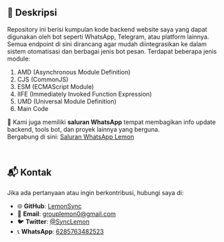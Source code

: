 ## 📄 Deskripsi
Repository ini berisi kumpulan kode backend website saya yang dapat digunakan oleh bot seperti WhatsApp, Telegram, atau platform lainnya.  
Semua endpoint di sini dirancang agar mudah diintegrasikan ke dalam sistem otomatisasi dan berbagai jenis bot pesan.
Terdapat beberapa jenis module:
1. AMD (Asynchronous Module Definition)
2. CJS (CommonJS)
3. ESM (ECMAScript Module)
4. IIFE (Immediately Invoked Function Expression)
5. UMD (Universal Module Definition)
6. Main Code

📢 Kami juga memiliki **saluran WhatsApp** tempat membagikan info update backend, tools bot, dan proyek lainnya yang berguna.  
Bergabung di sini: [Saluran WhatsApp Lemon](https://whatsapp.com/channel/0029VaB7k1vFCCobujCJr33z)

<br>

## 📬 Kontak
Jika ada pertanyaan atau ingin berkontribusi, hubungi saya di:
- 🌐 **GitHub**: [LemonSync](https://github.com/LemonSync)
- 📧 **Email**: [grouplemon0@gmail.com](mailto:grouplemon0@gmail.com)
- 🐦 **Twitter**: [@SyncLemon](https://twitter.com/SyncLemon)
- 📞 **WhatsApp**: [6285763482523](https://wa.me/6285763482523)
